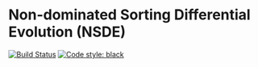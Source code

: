 # Non-dominated Sorting Differential Evolution (NSDE)
[![Build Status](https://travis-ci.com/daniel-de-vries/nsde.svg?token=GPU5VxAUAv31GwmrqCts&branch=master)](https://travis-ci.com/daniel-de-vries/nsde)
[![Code style: black](https://img.shields.io/badge/code%20style-black-000000.svg)](https://github.com/psf/black)
